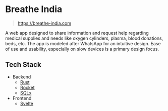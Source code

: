 # Breathe India

> https://breathe-india.com

A web app designed to share information and request help regarding medical
supplies and needs like oxygen cylinders, plasma, blood donations, beds, etc.
The app is modeled after WhatsApp for an intuitive design. Ease of use and
usability, especially on slow devices is a primary design focus.

## Tech Stack

- Backend
    - [Rust](https://www.rust-lang.org/)
    - [Rocket](https://rocket.rs/)
    - [SQLx](https://github.com/launchbadge/sqlx)
- Frontend
    - [Svelte](https://svelte.dev/)
